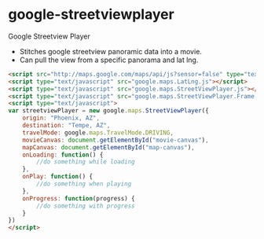 google-streetviewplayer
=======================

Google Streetview Player

+ Stitches google streetview panoramic data into a movie.
+ Can pull the view from a specific panorama and lat lng.

```html
<script src="http://maps.google.com/maps/api/js?sensor=false" type="text/javascript"></script>
<script type="text/javascript" src="google.maps.LatLng.js"></script>
<script type="text/javascript" src="google.maps.StreetViewPlayer.js"></script>
<script type="text/javascript" src="google.maps.StreetViewPlayer.Frame.js"></script>
<script type="text/javascript">
var streetviewPlayer = new google.maps.StreetViewPlayer({
	origin: "Phoenix, AZ",
	destination: "Tempe, AZ",
	travelMode: google.maps.TravelMode.DRIVING,
	movieCanvas: document.getElementById("movie-canvas"),
	mapCanvas: document.getElementById("map-canvas"),
	onLoading: function() {
		//do something while loading
	},
	onPlay: function() {
		//do something when playing
	},
	onProgress: function(progress) {
		//do something with progress
	}
})
</script>
```
